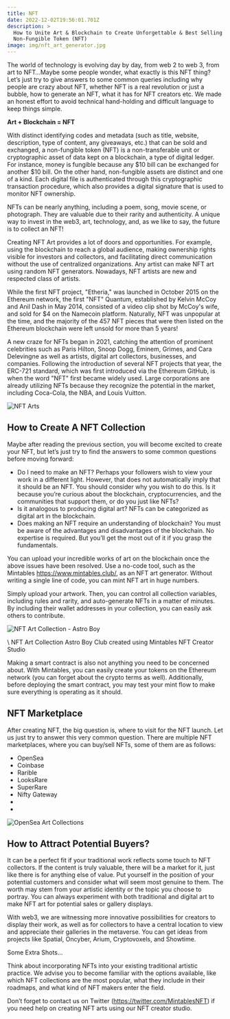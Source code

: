 ```yaml
---
title: NFT
date: 2022-12-02T19:56:01.701Z
description: >
  How to Unite Art & Blockchain to Create Unforgettable & Best Selling
  Non-Fungible Token (NFT)
image: img/nft_art_generator.jpg
---
```

The world of technology is evolving day by day, from web 2 to web 3, from art to NFT…Maybe some people wonder, what exactly is this NFT thing? Let’s just try to give answers to some common queries including why people are crazy about NFT, whether NFT is a real revolution or just a bubble, how to generate an NFT, what it has for NFT creators etc. We made an honest effort to avoid technical hand-holding and difficult language to keep things simple.

**Art + Blockchain = NFT**

With distinct identifying codes and metadata (such as title, website, description, type of content, any giveaways, etc.) that can be sold and exchanged, a non-fungible token (NFT) is a non-transferable unit or cryptographic asset of data kept on a blockchain, a type of digital ledger. For instance, money is fungible because any $10 bill can be exchanged for another $10 bill. On the other hand, non-fungible assets are distinct and one of a kind. Each digital file is authenticated through this cryptographic transaction procedure, which also provides a digital signature that is used to monitor NFT ownership.

NFTs can be nearly anything, including a poem, song, movie scene, or photograph. They are valuable due to their rarity and authenticity. A unique way to invest in the web3, art, technology, and, as we like to say, the future is to collect an NFT!

Creating NFT Art provides a lot of doors and opportunities. For example, using the blockchain to reach a global audience, making ownership rights visible for investors and collectors, and facilitating direct communication without the use of centralized organizations. Any artist can make NFT art using random NFT generators. Nowadays, NFT artists are new and respected class of artists.

While the first NFT project, "Etheria," was launched in October 2015 on the Ethereum network, the first "NFT" Quantum, established by Kelvin McCoy and Anil Dash in May 2014, consisted of a video clip shot by McCoy's wife, and sold for $4 on the Namecoin platform. Naturally, NFT was unpopular at the time, and the majority of the 457 NFT pieces that were then listed on the Ethereum blockchain were left unsold for more than 5 years! 

A new craze for NFTs began in 2021, catching the attention of prominent celebrities such as Paris Hilton, Snoop Dogg, Eminem, Grimes, and Cara Delevingne as well as artists, digital art collectors, businesses, and companies. Following the introduction of several NFT projects that year, the ERC-721 standard, which was first introduced via the Ethereum GitHub, is when the word "NFT" first became widely used. Large corporations are already utilizing NFTs because they recognize the potential in the market, including Coca-Cola, the NBA, and Louis Vuitton.

![NFT Arts](img/nft_arts.png "NFT Arts")

## How to Create A NFT Collection

Maybe after reading the previous section, you will become excited to create your NFT, but let’s just try to find the answers to some common questions before moving forward:

* Do I need to make an NFT? Perhaps your followers wish to view your work in a different light. However, that does not automatically imply that it should be an NFT. You should consider why you wish to do this. Is it because you’re curious about the blockchain, cryptocurrencies, and the communities that support them, or do you just like NFTs?
* Is it analogous to producing digital art? NFTs can be categorized as digital art in the blockchain.
* Does making an NFT require an understanding of blockchain? You must be aware of the advantages and disadvantages of the blockchain. No expertise is required. But you’ll get the most out of it if you grasp the fundamentals.

You can upload your incredible works of art on the blockchain once the above issues have been resolved. Use a no-code tool, such as the Mintables <https://www.mintables.club/>, as an NFT art generator. Without writing a single line of code, you can mint NFT art in huge numbers.

Simply upload your artwork. Then, you can control all collection variables, including rules and rarity, and auto-generate NFTs in a matter of minutes. By including their wallet addresses in your collection, you can easily ask others to contribute.

![NFT Art Collection - Astro Boy](img/nft_art_collection_astroboy.png "NFT Art Collection - Astro Boy")

\    N﻿FT Art Collection Astro Boy Club created using Mintables NFT Creator Studio               

Making a smart contract is also not anything you need to be concerned about. With Mintables, you can easily create your tokens on the Ethereum network (you can forget about the crypto terms as well). Additionally, before deploying the smart contract, you may test your mint flow to make sure everything is operating as it should.   

## NFT Marketplace

After creating NFT, the big question is, where to visit for the NFT launch. Let us just try to answer this very common question. There are multiple NFT marketplaces, where you can buy/sell NFTs, some of them are as follows:

* OpenSea
* C﻿oinbase
* Rarible
* L﻿ooksRare
* S﻿uperRare
* N﻿ifty Gateway
*
*

![OpenSea Art Collections](img/opensea_art_collections.png "OpenSea Art Collections")

## How to Attract Potential Buyers?

It can be a perfect fit if your traditional work reflects some touch to NFT collectors. If the content is truly valuable, there will be a market for it, just like there is for anything else of value. Put yourself in the position of your potential customers and consider what will seem most genuine to them. The worth may stem from your artistic identity or the topic you choose to portray. You can always experiment with both traditional and digital art to make NFT art for potential sales or gallery displays.

With web3, we are witnessing more innovative possibilities for creators to display their work, as well as for collectors to have a central location to view and appreciate their galleries in the metaverse. You can get ideas from projects like Spatial, Oncyber, Arium, Cryptovoxels, and Showtime.

Some Extra Shots…

Think about incorporating NFTs into your existing traditional artistic practice. We advise you to become familiar with the options available, like which NFT collections are the most popular, what they include in their roadmaps, and what kind of NFT makers enter the field.

Don’t forget to contact us on Twitter (<https://twitter.com/MintablesNFT>) if you need help on creating NFT arts using our NFT creator studio.